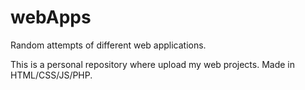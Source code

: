 # webApps
Random attempts of different web applications.

  This is a personal repository where upload my web projects.
  Made in HTML/CSS/JS/PHP.
